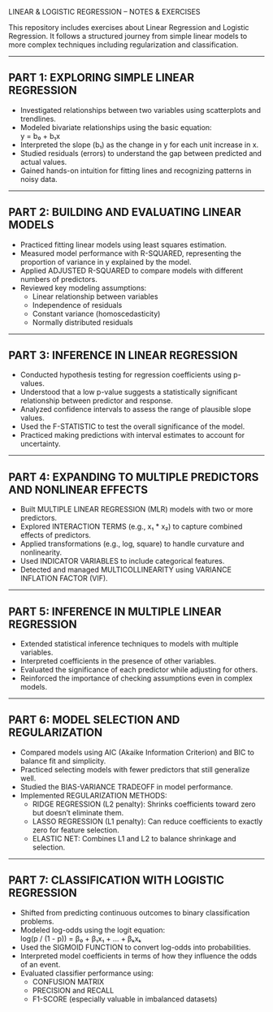 LINEAR & LOGISTIC REGRESSION – NOTES & EXERCISES

This repository includes exercises about Linear Regression and Logistic Regression. It follows a structured journey from simple linear models to more complex techniques including regularization and classification. 

------------------------------------------------------------
PART 1: EXPLORING SIMPLE LINEAR REGRESSION
------------------------------------------------------------

- Investigated relationships between two variables using scatterplots and trendlines.
- Modeled bivariate relationships using the basic equation:  
  y = b₀ + b₁x
- Interpreted the slope (b₁) as the change in y for each unit increase in x.
- Studied residuals (errors) to understand the gap between predicted and actual values.
- Gained hands-on intuition for fitting lines and recognizing patterns in noisy data.

------------------------------------------------------------
PART 2: BUILDING AND EVALUATING LINEAR MODELS
------------------------------------------------------------

- Practiced fitting linear models using least squares estimation.
- Measured model performance with R-SQUARED, representing the proportion of variance in y explained by the model.
- Applied ADJUSTED R-SQUARED to compare models with different numbers of predictors.
- Reviewed key modeling assumptions:
  - Linear relationship between variables
  - Independence of residuals
  - Constant variance (homoscedasticity)
  - Normally distributed residuals

------------------------------------------------------------
PART 3: INFERENCE IN LINEAR REGRESSION
------------------------------------------------------------

- Conducted hypothesis testing for regression coefficients using p-values.
- Understood that a low p-value suggests a statistically significant relationship between predictor and response.
- Analyzed confidence intervals to assess the range of plausible slope values.
- Used the F-STATISTIC to test the overall significance of the model.
- Practiced making predictions with interval estimates to account for uncertainty.

------------------------------------------------------------
PART 4: EXPANDING TO MULTIPLE PREDICTORS AND NONLINEAR EFFECTS
------------------------------------------------------------

- Built MULTIPLE LINEAR REGRESSION (MLR) models with two or more predictors.
- Explored INTERACTION TERMS (e.g., x₁ * x₂) to capture combined effects of predictors.
- Applied transformations (e.g., log, square) to handle curvature and nonlinearity.
- Used INDICATOR VARIABLES to include categorical features.
- Detected and managed MULTICOLLINEARITY using VARIANCE INFLATION FACTOR (VIF).

------------------------------------------------------------
PART 5: INFERENCE IN MULTIPLE LINEAR REGRESSION
------------------------------------------------------------

- Extended statistical inference techniques to models with multiple variables.
- Interpreted coefficients in the presence of other variables.
- Evaluated the significance of each predictor while adjusting for others.
- Reinforced the importance of checking assumptions even in complex models.

------------------------------------------------------------
PART 6: MODEL SELECTION AND REGULARIZATION
------------------------------------------------------------

- Compared models using AIC (Akaike Information Criterion) and BIC to balance fit and simplicity.
- Practiced selecting models with fewer predictors that still generalize well.
- Studied the BIAS-VARIANCE TRADEOFF in model performance.
- Implemented REGULARIZATION METHODS:
  - RIDGE REGRESSION (L2 penalty): Shrinks coefficients toward zero but doesn’t eliminate them.
  - LASSO REGRESSION (L1 penalty): Can reduce coefficients to exactly zero for feature selection.
  - ELASTIC NET: Combines L1 and L2 to balance shrinkage and selection.

------------------------------------------------------------
PART 7: CLASSIFICATION WITH LOGISTIC REGRESSION
------------------------------------------------------------

- Shifted from predicting continuous outcomes to binary classification problems.
- Modeled log-odds using the logit equation:  
  log(p / (1 - p)) = β₀ + β₁x₁ + ... + βₖxₖ
- Used the SIGMOID FUNCTION to convert log-odds into probabilities.
- Interpreted model coefficients in terms of how they influence the odds of an event.
- Evaluated classifier performance using:
  - CONFUSION MATRIX
  - PRECISION and RECALL
  - F1-SCORE (especially valuable in imbalanced datasets)
